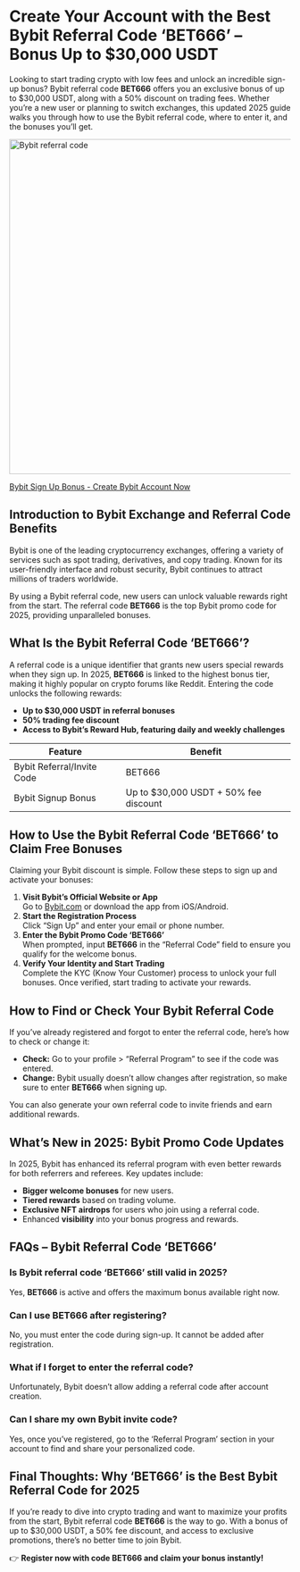<h1>Create Your Account with the Best Bybit Referral Code ‘BET666’ – Bonus Up to $30,000 USDT</h1>
<p>Looking to start trading crypto with low fees and unlock an incredible sign-up bonus? Bybit referral code <strong>BET666</strong> offers you an exclusive bonus of up to $30,000 USDT, along with a 50% discount on trading fees. Whether you’re a new user or planning to switch exchanges, this updated 2025 guide walks you through how to use the Bybit referral code, where to enter it, and the bonuses you’ll get.</p>

<img src="https://images.mirror-media.xyz/publication-images/UcSeQia3rXd1tBFQHepyx.png?height=1080&width=1920" alt="Bybit referral code" width="600">

<p><a href="https://partner.bybit.com/b/bet666" target="_blank">Bybit Sign Up Bonus - Create Bybit Account Now</a></p>


<h2>Introduction to Bybit Exchange and Referral Code Benefits</h2>
<p>Bybit is one of the leading cryptocurrency exchanges, offering a variety of services such as spot trading, derivatives, and copy trading. Known for its user-friendly interface and robust security, Bybit continues to attract millions of traders worldwide.</p>
<p>By using a Bybit referral code, new users can unlock valuable rewards right from the start. The referral code <strong>BET666</strong> is the top Bybit promo code for 2025, providing unparalleled bonuses.</p>
<h2>What Is the Bybit Referral Code ‘BET666’?</h2>
<p>A referral code is a unique identifier that grants new users special rewards when they sign up. In 2025, <strong>BET666</strong> is linked to the highest bonus tier, making it highly popular on crypto forums like Reddit. Entering the code unlocks the following rewards:</p>
<ul>
<li><strong>Up to $30,000 USDT in referral bonuses</strong></li>
<li><strong>50% trading fee discount</strong></li>
<li><strong>Access to Bybit’s Reward Hub, featuring daily and weekly challenges</strong></li>
</ul>
<table>
<thead>
<tr>
<th>Feature</th>
<th>Benefit</th>
</tr>
</thead>
<tbody>
<tr>
<td>Bybit Referral/Invite Code</td>
<td>BET666</td>
</tr>
<tr>
<td>Bybit Signup Bonus</td>
<td>Up to $30,000 USDT + 50% fee discount</td>
</tr>
</tbody>
</table>
<h2>How to Use the Bybit Referral Code ‘BET666’ to Claim Free Bonuses</h2>
<p>Claiming your Bybit discount is simple. Follow these steps to sign up and activate your bonuses:</p>
<ol>
<li><strong>Visit Bybit’s Official Website or App</strong><br>Go to <a href="https://www.bybit.com">Bybit.com</a> or download the app from iOS/Android.</li>
<li><strong>Start the Registration Process</strong><br>Click “Sign Up” and enter your email or phone number.</li>
<li><strong>Enter the Bybit Promo Code ‘BET666’</strong><br>When prompted, input <strong>BET666</strong> in the “Referral Code” field to ensure you qualify for the welcome bonus.</li>
<li><strong>Verify Your Identity and Start Trading</strong><br>Complete the KYC (Know Your Customer) process to unlock your full bonuses. Once verified, start trading to activate your rewards.</li>
</ol>
<h2>How to Find or Check Your Bybit Referral Code</h2>
<p>If you’ve already registered and forgot to enter the referral code, here’s how to check or change it:</p>
<ul>
<li><strong>Check:</strong> Go to your profile > “Referral Program” to see if the code was entered.</li>
<li><strong>Change:</strong> Bybit usually doesn’t allow changes after registration, so make sure to enter <strong>BET666</strong> when signing up.</li>
</ul>
<p>You can also generate your own referral code to invite friends and earn additional rewards.</p>
<h2>What’s New in 2025: Bybit Promo Code Updates</h2>
<p>In 2025, Bybit has enhanced its referral program with even better rewards for both referrers and referees. Key updates include:</p>
<ul>
<li><strong>Bigger welcome bonuses</strong> for new users.</li>
<li><strong>Tiered rewards</strong> based on trading volume.</li>
<li><strong>Exclusive NFT airdrops</strong> for users who join using a referral code.</li>
<li>Enhanced <strong>visibility</strong> into your bonus progress and rewards.</li>
</ul>
<h2>FAQs – Bybit Referral Code ‘BET666’</h2>
<h3>Is Bybit referral code ‘BET666’ still valid in 2025?</h3>
<p>Yes, <strong>BET666</strong> is active and offers the maximum bonus available right now.</p>
<h3>Can I use BET666 after registering?</h3>
<p>No, you must enter the code during sign-up. It cannot be added after registration.</p>
<h3>What if I forget to enter the referral code?</h3>
<p>Unfortunately, Bybit doesn’t allow adding a referral code after account creation.</p>
<h3>Can I share my own Bybit invite code?</h3>
<p>Yes, once you’ve registered, go to the ‘Referral Program’ section in your account to find and share your personalized code.</p>
<h2>Final Thoughts: Why ‘BET666’ is the Best Bybit Referral Code for 2025</h2>
<p>If you’re ready to dive into crypto trading and want to maximize your profits from the start, Bybit referral code <strong>BET666</strong> is the way to go. With a bonus of up to $30,000 USDT, a 50% fee discount, and access to exclusive promotions, there’s no better time to join Bybit.</p>
<p>👉 <strong>Register now with code BET666 and claim your bonus instantly!</strong></p>
</body>
</html>
